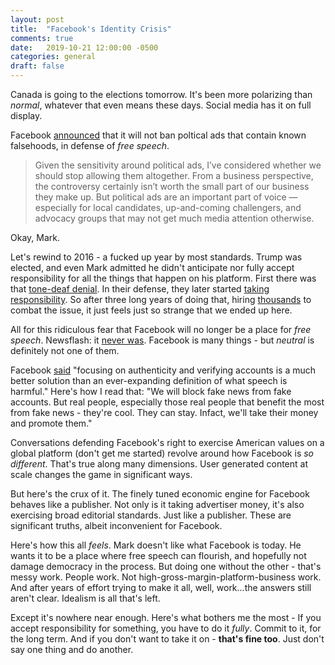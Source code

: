 ```yaml
---
layout: post
title:  "Facebook's Identity Crisis"
comments: true
date:   2019-10-21 12:00:00 -0500
categories: general
draft: false
---
```


Canada is going to the elections tomorrow. It's been more polarizing than _normal_, whatever that even means these days. Social media has it on full display.

Facebook [announced](https://www.theverge.com/2019/10/17/20919223/mark-zuckerberg-facebook-speech-live-politics-threats-free-expression) that it will not ban poltical ads that contain known falsehoods, in defense of _free speech_. 

> Given the sensitivity around political ads, I’ve considered whether we should stop allowing them altogether. From a business perspective, the controversy certainly isn’t worth the small part of our business they make up. But political ads are an important part of voice — especially for local candidates, up-and-coming challengers, and advocacy groups that may not get much media attention otherwise.

Okay, Mark. 

Let's rewind to 2016 - a fucked up year by most standards. Trump was elected, and even Mark admitted he didn't anticipate nor fully accept responsibility for all the things that happen on his platform. First there was that [tone-deaf denial](https://www.businessinsider.com/facebook-blamed-trump-election-mark-zuckerberg-response-tone-deaf-2016-11). In their defense, they later started [taking responsibility](https://fortune.com/2016/12/15/facebook-responsibility/). So after three long years of doing that, hiring [thousands](https://www.vice.com/en_us/article/pazmgy/facebook-is-hiring-1000-more-people-to-block-fake-news-ads) to combat the issue, it just feels just so strange that we ended up here. 

All for this ridiculous fear that Facebook will no longer be a place for _free speech_. Newsflash: it [never was](https://www.facebook.com/communitystandards/). Facebook is many things - but _neutral_ is definitely not one of them.

Facebook [said](https://newsroom.fb.com/news/2019/10/mark-zuckerberg-stands-for-voice-and-free-expression/) "focusing on authenticity and verifying accounts is a much better solution than an ever-expanding definition of what speech is harmful." Here's how I read that: "We will block fake news from fake accounts. But real people, especially those real people that benefit the most from fake news - they're cool. They can stay. Infact, we'll take their money and promote them."

Conversations defending Facebook's right to exercise American values on a global platform (don't get me started) revolve around how Facebook is _so different_. That's true along many dimensions. User generated content at scale changes the game in significant ways. 

But here's the crux of it. The finely tuned economic engine for Facebook behaves like a publisher. Not only is it taking advertiser money, it's also exercising broad editorial standards. Just like a publisher. These are significant truths, albeit inconvenient for Facebook. 

Here's how this all _feels_. Mark doesn't like what Facebook is today. He wants it to be a place where free speech can flourish, and hopefully not damage democracy in the process. But doing one without the other - that's messy work. People work. Not high-gross-margin-platform-business work. And after years of effort trying to make it all, well, work...the answers still aren't clear. Idealism is all that's left.

Except it's nowhere near enough. Here's what bothers me the most - If you accept responsibility for something, you have to do it _fully_. Commit to it, for the long term. And if you don't want to take it on - **that's fine too**. Just don't say one thing and do another.